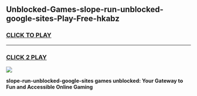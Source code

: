 
## Unblocked-Games-slope-run-unblocked-google-sites-Play-Free-hkabz
<h3>
<a href="https://premium76.site?title=slope-run-unblocked-google-sites&ref=23A">CLICK TO PLAY</a></h3>
<hr>

<h3>
<a href="https://premium76.site?title=slope-run-unblocked-google-sites&ref=23A">CLICK 2 PLAY</a>
  
</h3>

<a href="https://premium76.site?title=slope-run-unblocked-google-sites&ref=23A"><img src="https://clearcache.store/games.png"></a>


**slope-run-unblocked-google-sites games unblocked: Your Gateway to Fun and Accessible Online Gaming**
